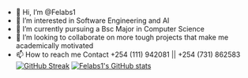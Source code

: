 - 👋 Hi, I’m @Felabs1
- 👀 I’m interested in Software Engineering and AI
- 🌱 I’m currently pursuing a Bsc Major in Computer Science
- 💞️ I’m looking to collaborate on more tough projects that make me academically motivated
- 📫 How to reach me Contact +254 (111) 942081 || +254 (731) 862583
 [![GitHub Streak](https://streak-stats.demolab.com/?user=Felabs1)](https://git.io/streak-stats)
 [![Felabs1's GitHub stats](https://github-readme-stats.vercel.app/api?username=Felabs1)](https://github.com/anuraghazra/github-readme-stats)

<!---
Felabs1/Felabs1 is a ✨ special ✨ repository because its `README.md` (this file) appears on your GitHub profile.
You can click the Preview link to take a look at your changes.
--->
